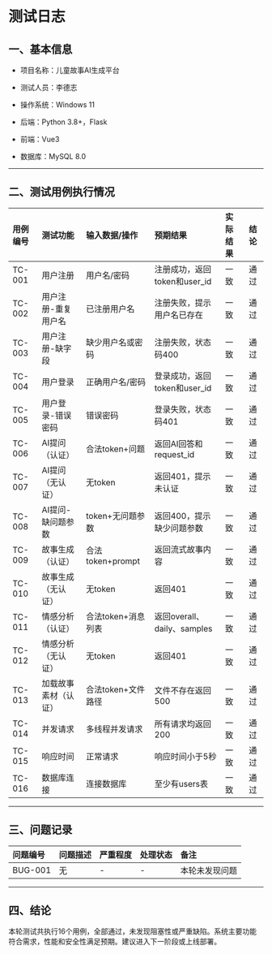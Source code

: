 # 测试日志

## 一、基本信息

- 项目名称：儿童故事AI生成平台

- 测试人员：李德志

- 操作系统：Windows 11

- 后端：Python 3.8+，Flask

- 前端：Vue3

- 数据库：MySQL 8.0

------

## 二、测试用例执行情况

| 用例编号 | 测试功能             | 输入数据/操作      | 预期结果                     | 实际结果 | 结论 |
| :------- | :------------------- | :----------------- | :--------------------------- | :------- | :--- |
| TC-001   | 用户注册             | 用户名/密码        | 注册成功，返回token和user_id | 一致     | 通过 |
| TC-002   | 用户注册-重复用户名  | 已注册用户名       | 注册失败，提示用户名已存在   | 一致     | 通过 |
| TC-003   | 用户注册-缺字段      | 缺少用户名或密码   | 注册失败，状态码400          | 一致     | 通过 |
| TC-004   | 用户登录             | 正确用户名/密码    | 登录成功，返回token和user_id | 一致     | 通过 |
| TC-005   | 用户登录-错误密码    | 错误密码           | 登录失败，状态码401          | 一致     | 通过 |
| TC-006   | AI提问（认证）       | 合法token+问题     | 返回AI回答和request_id       | 一致     | 通过 |
| TC-007   | AI提问（无认证）     | 无token            | 返回401，提示未认证          | 一致     | 通过 |
| TC-008   | AI提问-缺问题参数    | token+无问题参数   | 返回400，提示缺少问题参数    | 一致     | 通过 |
| TC-009   | 故事生成（认证）     | 合法token+prompt   | 返回流式故事内容             | 一致     | 通过 |
| TC-010   | 故事生成（无认证）   | 无token            | 返回401                      | 一致     | 通过 |
| TC-011   | 情感分析（认证）     | 合法token+消息列表 | 返回overall、daily、samples  | 一致     | 通过 |
| TC-012   | 情感分析（无认证）   | 无token            | 返回401                      | 一致     | 通过 |
| TC-013   | 加载故事素材（认证） | 合法token+文件路径 | 文件不存在返回500            | 一致     | 通过 |
| TC-014   | 并发请求             | 多线程并发请求     | 所有请求均返回200            | 一致     | 通过 |
| TC-015   | 响应时间             | 正常请求           | 响应时间小于5秒              | 一致     | 通过 |
| TC-016   | 数据库连接           | 连接数据库         | 至少有users表                | 一致     | 通过 |

------

## 三、问题记录

| 问题编号 | 问题描述 | 严重程度 | 处理状态 | 备注           |
| :------- | :------- | :------- | :------- | :------------- |
| BUG-001  | 无       | -        | -        | 本轮未发现问题 |

------

## 四、结论

本轮测试共执行16个用例，全部通过，未发现阻塞性或严重缺陷。系统主要功能符合需求，性能和安全性满足预期。建议进入下一阶段或上线部署。